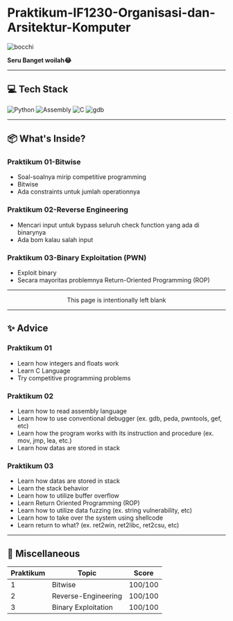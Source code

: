 # Praktikum-IF1230-Organisasi-dan-Arsitektur-Komputer

![bocchi](https://i.pinimg.com/originals/1c/ec/60/1cec60b076ed3e42a0a253548370a353.gif)


**Seru Banget woilah😂**

---
## 💻 Tech Stack
![Python](https://img.shields.io/badge/python-%2314354C.svg?style=for-the-badge&logo=python&logoColor=white) ![Assembly](https://img.shields.io/badge/assembly-%23525252.svg?style=for-the-badge&logo=assembly&logoColor=white) ![C](https://img.shields.io/badge/c-%2300599C.svg?style=for-the-badge&logo=c&logoColor=white) ![gdb](https://img.shields.io/badge/GDB-%23A42E2B.svg?style=for-the-badge&logo=gnu&logoColor=white)

---

## 📦 What's Inside?

### Praktikum 01-Bitwise
- Soal-soalnya mirip competitive programming
- Bitwise
- Ada constraints untuk jumlah operationnya

### Praktikum 02-Reverse Engineering
- Mencari input untuk bypass seluruh check function yang ada di binarynya
- Ada bom kalau salah input

### Praktikum 03-Binary Exploitation (PWN)
- Exploit binary
- Secara mayoritas problemnya Return-Oriented Programming (ROP)

---

<div align="center">
This page is intentionally left blank
</div>

---

## ✨ Advice

### Praktikum 01
- Learn how integers and floats work
- Learn C Language
- Try competitive programming problems

### Praktikum 02
- Learn how to read assembly language
- Learn how to use conventional debugger (ex. gdb, peda, pwntools, gef, etc)
- Learn how the program works with its instruction and procedure (ex. mov, jmp, lea, etc.)
- Learn how datas are stored in stack

### Praktikum 03
- Learn how datas are stored in stack
- Learn the stack behavior
- Learn how to utilize buffer overflow
- Learn Return Oriented Programming (ROP)
- Learn how to utilize data fuzzing (ex. string vulnerability, etc)
- Learn how to take over the system using shellcode
- Learn return to what? (ex. ret2win, ret2libc, ret2csu, etc)
  
---

## 📃 Miscellaneous

| Praktikum    | Topic                                         | Score  |
|--------------|-----------------------------------------------|--------|
| 1            | Bitwise                                       | 100/100|
| 2            | Reverse-Engineering                           | 100/100|
| 3            | Binary Exploitation                           | 100/100|
